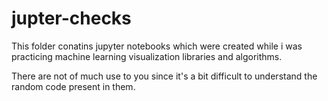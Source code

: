 # jupter-checks
This folder conatins jupyter notebooks which were created while i was practicing machine learning visualization libraries and algorithms.

There are not of much use to you since it's a bit difficult to understand the random code present in them.
